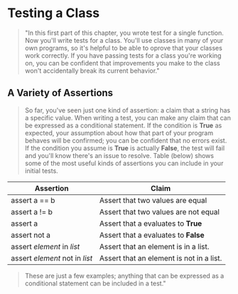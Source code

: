 # Testing a Class

> "In this first part of this chapter, you wrote test for a single function. Now you'll write tests for a class. You'll use classes in many of your own programs, so it's helpful to be able to oprove that your classes work correctly. If you have passing tests for a class you're working on, you can be confident that improvements you make to the class won't accidentally break its current behavior."

## A Variety of Assertions

> So far, you've seen just one kind of assertion: a claim that a string has a specific value. When writing a test, you can make any claim that can be expressed as a conditional statement. If the condition is **True** as expected, your assumption about how that part of your program behaves will be confirmed; you can be confident that no errors exist. If the condition you assume is **True** is actually **False**, the test will fail and you'll know there's an issue to resolve. Table (below) shows some of the most useful kinds of assertions you can include in your initial tests.

| **Assertion**   | **Claim**   |
|-----------------|-----------------|
| assert a == b   | Assert that two values are equal |
| assert a != b   | Assert that two values are not equal |
| assert a    | Assert that a evaluates to **True** |
| assert not a    | Assert that a evaluates to **False** |
| assert *element* in *list*   | Assert that an element is in a list. |
| assert *element* not in *list*   | Assert that an element is not in a list. |

> These are just a few examples; anything that can be expressed as a conditional statement can be included in a test."

